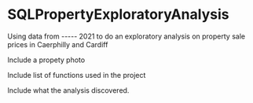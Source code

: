 # SQLPropertyExploratoryAnalysis
Using data from ----- 2021 to do an exploratory analysis on property sale prices in Caerphilly and Cardiff 

Include a propety photo

Include list of functions used in the project

Include what the analysis discovered. 
